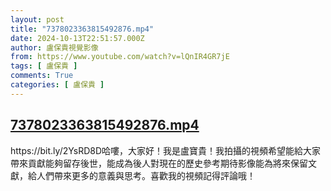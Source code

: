 ```yaml
---
layout: post
title: "7378023363815492876.mp4"
date: 2024-10-13T22:51:57.000Z
author: 盧保貴視覺影像
from: https://www.youtube.com/watch?v=lQnIR4GR7jE
tags: [ 盧保貴 ]
comments: True
categories: [ 盧保貴 ]
---
```

<!--1728859917000-->
[7378023363815492876.mp4](https://www.youtube.com/watch?v=lQnIR4GR7jE)
------

<div>
https://bit.ly/2YsRD8D哈嘍，大家好！我是盧寶貴！我拍攝的視頻希望能給大家帶來貢獻能夠留存後世，能成為後人對現在的歷史參考期待影像能為將來保留文獻，給人們帶來更多的意義與思考。喜歡我的視頻記得評論哦！
</div>
